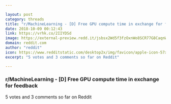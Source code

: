 ```yaml
---

layout: post
category: threads
title: "r/MachineLearning - [D] Free GPU compute time in exchange for feedback"
date: 2018-10-09 00:12:43
link: https://vrhk.co/2IIYDSd
image: https://external-preview.redd.it/jsbsx2Wd5f3fzOxnWo8SCR77G8CaqnWUslBGdsTa5RM.jpg?s=64e8773305cc17c60bc53510f45a9353d7515b92
domain: reddit.com
author: "reddit"
icon: https://www.redditstatic.com/desktop2x/img/favicon/apple-icon-57x57.png
excerpt: "5 votes and 3 comments so far on Reddit"

---
```


### r/MachineLearning - [D] Free GPU compute time in exchange for feedback

5 votes and 3 comments so far on Reddit